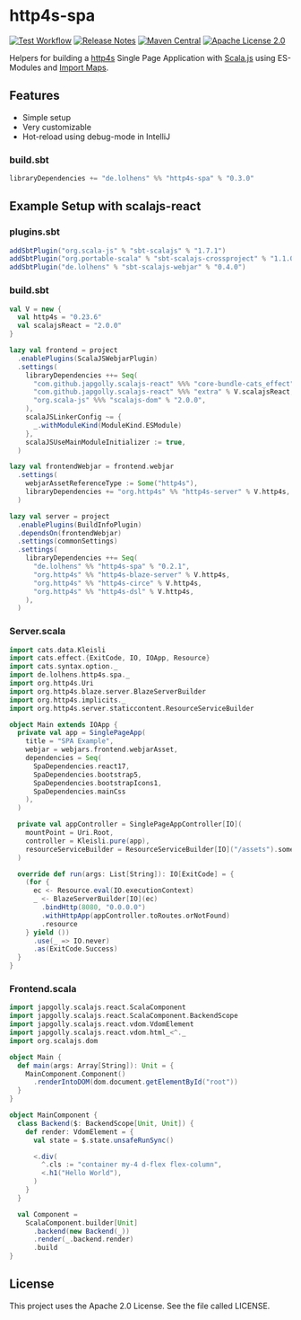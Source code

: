 # http4s-spa
[![Test Workflow](https://github.com/LolHens/http4s-spa/workflows/test/badge.svg)](https://github.com/LolHens/http4s-spa/actions?query=workflow%3Atest)
[![Release Notes](https://img.shields.io/github/release/LolHens/http4s-spa.svg?maxAge=3600)](https://github.com/LolHens/http4s-spa/releases/latest)
[![Maven Central](https://img.shields.io/maven-central/v/de.lolhens/http4s-spa_2.13)](https://search.maven.org/artifact/de.lolhens/http4s-spa_2.13)
[![Apache License 2.0](https://img.shields.io/github/license/LolHens/http4s-spa.svg?maxAge=3600)](https://www.apache.org/licenses/LICENSE-2.0)

Helpers for building a [http4s](https://github.com/http4s/http4s) Single Page Application with [Scala.js](https://www.scala-js.org/) using ES-Modules and [Import Maps](https://github.com/WICG/import-maps).

## Features
- Simple setup
- Very customizable
- Hot-reload using debug-mode in IntelliJ

### build.sbt
```sbt
libraryDependencies += "de.lolhens" %% "http4s-spa" % "0.3.0"
```

## Example Setup with scalajs-react
### plugins.sbt
```sbt
addSbtPlugin("org.scala-js" % "sbt-scalajs" % "1.7.1")
addSbtPlugin("org.portable-scala" % "sbt-scalajs-crossproject" % "1.1.0")
addSbtPlugin("de.lolhens" % "sbt-scalajs-webjar" % "0.4.0")
```

### build.sbt
```sbt
val V = new {
  val http4s = "0.23.6"
  val scalajsReact = "2.0.0"
}

lazy val frontend = project
  .enablePlugins(ScalaJSWebjarPlugin)
  .settings(
    libraryDependencies ++= Seq(
      "com.github.japgolly.scalajs-react" %%% "core-bundle-cats_effect" % V.scalajsReact,
      "com.github.japgolly.scalajs-react" %%% "extra" % V.scalajsReact,
      "org.scala-js" %%% "scalajs-dom" % "2.0.0",
    ),
    scalaJSLinkerConfig ~= {
      _.withModuleKind(ModuleKind.ESModule)
    },
    scalaJSUseMainModuleInitializer := true,
  )

lazy val frontendWebjar = frontend.webjar
  .settings(
    webjarAssetReferenceType := Some("http4s"),
    libraryDependencies += "org.http4s" %% "http4s-server" % V.http4s,
  )

lazy val server = project
  .enablePlugins(BuildInfoPlugin)
  .dependsOn(frontendWebjar)
  .settings(commonSettings)
  .settings(
    libraryDependencies ++= Seq(
      "de.lolhens" %% "http4s-spa" % "0.2.1",
      "org.http4s" %% "http4s-blaze-server" % V.http4s,
      "org.http4s" %% "http4s-circe" % V.http4s,
      "org.http4s" %% "http4s-dsl" % V.http4s,
    ),
  )
```

### Server.scala
```scala
import cats.data.Kleisli
import cats.effect.{ExitCode, IO, IOApp, Resource}
import cats.syntax.option._
import de.lolhens.http4s.spa._
import org.http4s.Uri
import org.http4s.blaze.server.BlazeServerBuilder
import org.http4s.implicits._
import org.http4s.server.staticcontent.ResourceServiceBuilder

object Main extends IOApp {
  private val app = SinglePageApp(
    title = "SPA Example",
    webjar = webjars.frontend.webjarAsset,
    dependencies = Seq(
      SpaDependencies.react17,
      SpaDependencies.bootstrap5,
      SpaDependencies.bootstrapIcons1,
      SpaDependencies.mainCss
    ),
  )

  private val appController = SinglePageAppController[IO](
    mountPoint = Uri.Root,
    controller = Kleisli.pure(app),
    resourceServiceBuilder = ResourceServiceBuilder[IO]("/assets").some
  )

  override def run(args: List[String]): IO[ExitCode] = {
    (for {
      ec <- Resource.eval(IO.executionContext)
      _ <- BlazeServerBuilder[IO](ec)
        .bindHttp(8080, "0.0.0.0")
        .withHttpApp(appController.toRoutes.orNotFound)
        .resource
    } yield ())
      .use(_ => IO.never)
      .as(ExitCode.Success)
  }
}
```

### Frontend.scala
```scala
import japgolly.scalajs.react.ScalaComponent
import japgolly.scalajs.react.ScalaComponent.BackendScope
import japgolly.scalajs.react.vdom.VdomElement
import japgolly.scalajs.react.vdom.html_<^._
import org.scalajs.dom

object Main {
  def main(args: Array[String]): Unit = {
    MainComponent.Component()
      .renderIntoDOM(dom.document.getElementById("root"))
  }
}

object MainComponent {
  class Backend($: BackendScope[Unit, Unit]) {
    def render: VdomElement = {
      val state = $.state.unsafeRunSync()

      <.div(
        ^.cls := "container my-4 d-flex flex-column",
        <.h1("Hello World"),
      )
    }
  }

  val Component =
    ScalaComponent.builder[Unit]
      .backend(new Backend(_))
      .render(_.backend.render)
      .build
}
```

## License
This project uses the Apache 2.0 License. See the file called LICENSE.
